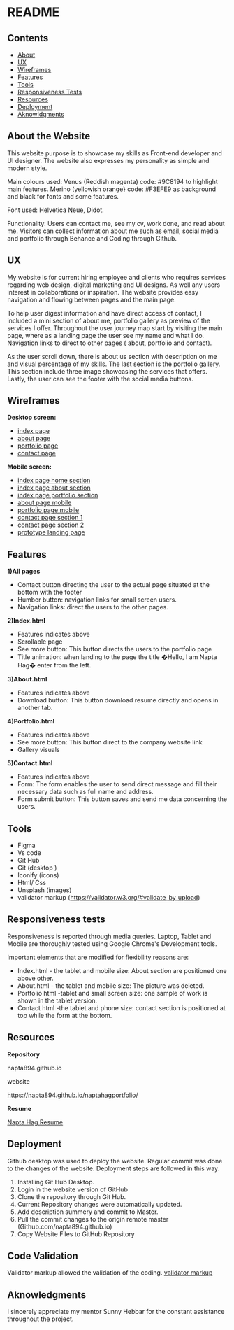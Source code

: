 # README

## Contents

* [About](https://github.com/napta894/napta894.github.io/blob/master/README.md#about-the-website)
* [UX](https://github.com/napta894/napta894.github.io/blob/master/README.md#ux)
* [Wireframes](https://github.com/napta894/napta894.github.io/blob/master/README.md#wireframes)
* [Features](https://github.com/napta894/napta894.github.io/blob/master/README.md#features)
* [Tools](https://github.com/napta894/napta894.github.io/blob/master/README.md#tools)
* [Responsiveness Tests](https://github.com/napta894/napta894.github.io/blob/master/README.md#responsiveness-tests)
* [Resources](https://github.com/napta894/napta894.github.io/blob/master/README.md#resources)
* [Deployment](https://github.com/napta894/napta894.github.io/blob/master/README.md#resources)
* [Aknowldgments](https://github.com/napta894/napta894.github.io/blob/master/README.md#aknowledgments)


## About the Website

This website purpose is to showcase my skills as Front-end developer and UI designer. The website also expresses my personality as simple and modern style. 

Main colours used: Venus (Reddish magenta) code: #9C8194 to highlight main features. 
Merino (yellowish orange} code: #F3EFE9 as background and black for fonts and some features. 

Font used: Helvetica Neue, Didot.

Functionality:
Users can contact me, see my cv, work done, and read about me.  Visitors can collect information about me such as email, social media and portfolio through Behance and Coding through Github.

## UX 

My website is for current hiring employee and clients who requires services regarding web design, digital marketing and UI designs. As well any users interest in collaborations or inspiration. The website provides easy navigation and flowing between pages and the main page. 

To help user digest information and have direct access of contact, I included a mini section of about me, portfolio gallery as preview of the services I offer.  Throughout the user journey map start by visiting the main page, where as a landing page the user see my name and what I do. Navigation links to direct to other pages ( about, portfolio and contact).

As the user scroll down, there is about us section with description on me and visual percentage of my skills. The last section is the portfolio gallery. This section include three image showcasing the services that offers. Lastly, the user can see the footer with the social media buttons.

## Wireframes


**Desktop screen:**
* [index page](https://github.com/napta894/napta894.github.io/blob/8aaaf227aadc9064c20d572316d6c471eae1bae2/files/portfolio-wireframes%20/laptop/index-page.png)
* [about page](https://github.com/napta894/napta894.github.io/blob/master/files/portfolio-wireframes%20/laptop/about-page.png)
* [portfolio page](https://github.com/napta894/napta894.github.io/blob/master/files/portfolio-wireframes%20/laptop/portfolio-page.png)
* [contact page](https://github.com/napta894/napta894.github.io/blob/master/files/portfolio-wireframes%20/laptop/contact-page.png)

**Mobile screen:**
* [index page home section](https://github.com/napta894/napta894.github.io/blob/master/files/portfolio-wireframes%20/phone/index-page-home%20section-mobile.png)
* [index page about section](https://github.com/napta894/napta894.github.io/blob/master/files/portfolio-wireframes%20/phone/index-page-mobile-about-section.png)
* [index page portfolio section](https://github.com/napta894/napta894.github.io/blob/master/files/portfolio-wireframes%20/phone/index-page-mobile-Portfolio%20section.png)
* [about page mobile](https://github.com/napta894/napta894.github.io/blob/master/files/portfolio-wireframes%20/phone/about-page-mobile.png)
* [portfolio page mobile](https://github.com/napta894/napta894.github.io/blob/master/files/portfolio-wireframes%20/phone/portfolio-page-%20mobile.png)
* [contact page section 1](https://github.com/napta894/napta894.github.io/blob/master/files/portfolio-wireframes%20/phone/contact-page-mobile-1.png)
* [contact page section 2](https://github.com/napta894/napta894.github.io/blob/master/files/portfolio-wireframes%20/phone/contact-page-mobile-2.png)
* [prototype landing page](https://github.com/napta894/napta894.github.io/blob/master/files/portfolio-wireframes%20/phone/prototype-landing-page-mobile.jpg)

## Features

**1)All pages**

* Contact button directing the user to the actual page situated at the bottom with the footer
* Humber button: navigation links for small screen users. 
* Navigation links: direct the users to the other pages.

**2)Index.html**
* Features indicates above
* Scrollable page
* See more button: This button directs the users to the portfolio page
* Title animation: when landing to the page the title �Hello, I am Napta Hag� enter from the left.

**3)About.html**

* Features indicates above
* Download button: This button download resume directly and opens in another tab.

**4)Portfolio.html**

* Features indicates above
* See more button: This button direct to the company website link
* Gallery visuals

**5)Contact.html**

* Features indicates above
* Form: The form enables the user to send direct message and fill their necessary data such as full name and address.
* Form submit button: This button saves and send me data concerning the users.


## Tools

* Figma
* Vs code
* Git Hub
* Git (desktop ) 
* Iconify (icons)
* Html/ Css
* Unsplash (images)
* validator markup (https://validator.w3.org/#validate_by_upload)


## Responsiveness tests

Responsiveness is reported through media queries. Laptop, Tablet and Mobile are thoroughly tested using Google Chrome's Development tools.

Important elements that are modified for flexibility reasons are:

* Index.html - the tablet and mobile size: About section are positioned one above other.
* About.html - the tablet and mobile size: The picture was deleted.
* Portfolio html -tablet and small screen size:  one sample of work is shown in the tablet version.
* Contact html -the tablet and phone size:  contact section is positioned at top while the form at the bottom.

## Resources
 
**Repository**

napta894.github.io


website

 https://napta894.github.io/naptahagportfolio/

**Resume**

[Napta Hag Resume](https://github.com/napta894/napta894.github.io/blob/master/files/NAPTA%20HAG%20resume.pdf)

## Deployment

Github desktop was used to deploy the website.  Regular commit was done to the changes of the website.
Deployment steps are followed in this way:

1. Installing Git Hub Desktop. 
2. Login in the website version of GitHub
3. Clone the repository through Git Hub.
4. Current Repository changes were  automatically updated.
5. Add description summery and commit to Master.
6. Pull the commit changes to the origin remote master (Github.com/napta894.github.io)
7. Copy Website Files to GitHub Repository


## Code Validation

Validator markup allowed the validation of the coding. 
[validator markup](https://validator.w3.org/#validate_by_input)


## Aknowledgments

I sincerely appreciate my mentor Sunny Hebbar for the constant assistance throughout the project.












